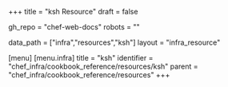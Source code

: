 +++
title = "ksh Resource"
draft = false

gh_repo = "chef-web-docs"
robots = ""

data_path = ["infra","resources","ksh"]
layout = "infra_resource"


[menu]
  [menu.infra]
    title = "ksh"
    identifier = "chef_infra/cookbook_reference/resources/ksh"
    parent = "chef_infra/cookbook_reference/resources"
+++

<!-- The contents of this page are automatically generated from the ksh.yaml file in the data directory. -->
<!-- To suggest a change, edit the https://github.com/chef/chef/blob/master/lib/chef/resource/ksh.rb file
      and submit a pull request to the https://github.com/chef/chef repository. -->
